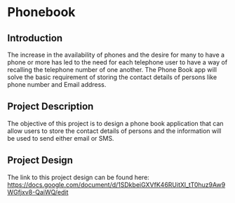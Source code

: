 # Phonebook

## Introduction

The increase in the availability of phones and the desire for many to have a phone or more has led to the need for each 
telephone user to have a way of recalling the telephone number of one another. The Phone Book app will solve the basic 
requirement of storing the contact details of persons like phone number and Email address.

## Project Description

The objective of this project is to design a phone book application that can allow users to store the contact details of 
persons and the information will be used to send either email or SMS.




## Project Design

The link to this project design can be found here: https://docs.google.com/document/d/1SDkbeiGXVfK46RUitXl_tT0huz9Aw9WGfjxv8-QaiWQ/edit
